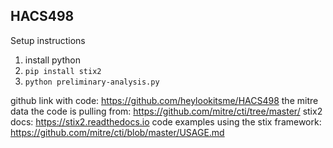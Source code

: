 ## HACS498 

Setup instructions
1. install python
2. `pip install stix2`
3. `python preliminary-analysis.py`


github link with code: https://github.com/heylookitsme/HACS498
the mitre data the code is pulling from: https://github.com/mitre/cti/tree/master/
stix2 docs: https://stix2.readthedocs.io
code examples using the stix framework: https://github.com/mitre/cti/blob/master/USAGE.md
